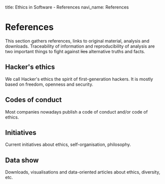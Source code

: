 title: Ethics in Software - References
navi_name: References


# References

This section gathers references, links to original material, analysis and downloads. Traceability of information and reproducibility of analysis are two important things to fight against <del>lies</del> alternative truths and facts.


## Hacker's ethics

We call Hacker's ethics the spirit of first-generation hackers. It is mostly based on freedom, openness and security.


## Codes of conduct

Most companies nowadays publish a code of conduct and/or code of ethics.


## Initiatives

Current initiatives about ethics, self-organisation, philosophy.


## Data show

Downloads, visualisations and data-oriented articles about ethics, diversity, etc.
